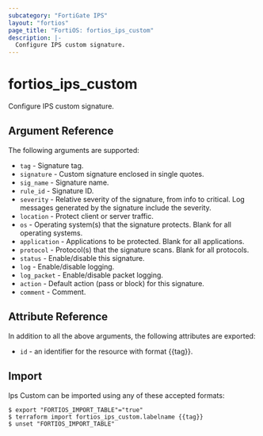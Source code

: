 ```yaml
---
subcategory: "FortiGate IPS"
layout: "fortios"
page_title: "FortiOS: fortios_ips_custom"
description: |-
  Configure IPS custom signature.
---
```


# fortios_ips_custom
Configure IPS custom signature.

## Argument Reference


The following arguments are supported:

* `tag` - Signature tag.
* `signature` - Custom signature enclosed in single quotes.
* `sig_name` - Signature name.
* `rule_id` - Signature ID.
* `severity` - Relative severity of the signature, from info to critical. Log messages generated by the signature include the severity.
* `location` - Protect client or server traffic.
* `os` - Operating system(s) that the signature protects. Blank for all operating systems.
* `application` - Applications to be protected. Blank for all applications.
* `protocol` - Protocol(s) that the signature scans. Blank for all protocols.
* `status` - Enable/disable this signature.
* `log` - Enable/disable logging.
* `log_packet` - Enable/disable packet logging.
* `action` - Default action (pass or block) for this signature.
* `comment` - Comment.


## Attribute Reference

In addition to all the above arguments, the following attributes are exported:
* `id` - an identifier for the resource with format {{tag}}.

## Import

Ips Custom can be imported using any of these accepted formats:
```
$ export "FORTIOS_IMPORT_TABLE"="true"
$ terraform import fortios_ips_custom.labelname {{tag}}
$ unset "FORTIOS_IMPORT_TABLE"
```
